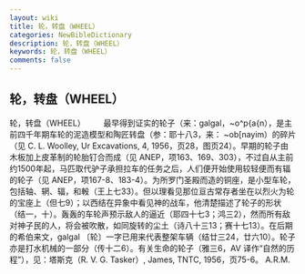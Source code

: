 ```yaml
---
layout: wiki
title: 轮，转盘（WHEEL）
categories: NewBibleDictionary
description: 轮，转盘（WHEEL）
keywords: 轮，转盘（WHEEL）
comments: false
---
```


## 轮，转盘（WHEEL）



轮，转盘（WHEEL）
　　最早得到证实的轮子（来：galgal，~o^p{a{n），是主前四千年期车轮的泥造模型和陶匠转盘（参：耶十八3，来： ~ob[nayim）的碎片（见 C. L. Woolley, Ur Excavations, 4, 1956，页28，图页24）。早期的轮子由木板加上皮革制的轮胎钉合而成（见 ANEP，项163、169、303），不过自从主前约1500年起，马匹取代驴子承担拉车的任务之后，人们便开始使用较轻便而有辐的轮子（见 ANEP，项167-8、183-4）。为所罗门圣殿而造的铜座，是小型车轮，包括轴、辋、辐，和軗（王上七33）。但以理看见那位亘古常存者坐在以烈火为轮的宝座上（但七9）；以西结在异象中看见神的战车，他清楚描述了轮子的形状（结一，十）。轰轰的车轮声预示敌人的逼近（耶四十七3；鸿三2），然而所有敌对神子民的人，将会被吹散，如同旋转的尘土（诗八十三13；赛十七13）。在后期的希伯来文，galgal 〔轮〕一字已用来代表整架车辆（结廿三24，廿六10）。轮子亦是打水机械的一部分（传十二6）。有关生命的轮子（雅三6，AV 译作“自然的历程”），见：塔斯克（R. V. G. Tasker）, James, TNTC, 1956，页75-6。
A.R.M.




